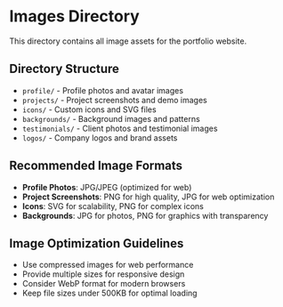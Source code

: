 # Images Directory

This directory contains all image assets for the portfolio website.

## Directory Structure

- `profile/` - Profile photos and avatar images
- `projects/` - Project screenshots and demo images
- `icons/` - Custom icons and SVG files
- `backgrounds/` - Background images and patterns
- `testimonials/` - Client photos and testimonial images
- `logos/` - Company logos and brand assets

## Recommended Image Formats

- **Profile Photos**: JPG/JPEG (optimized for web)
- **Project Screenshots**: PNG for high quality, JPG for web optimization
- **Icons**: SVG for scalability, PNG for complex icons
- **Backgrounds**: JPG for photos, PNG for graphics with transparency

## Image Optimization Guidelines

- Use compressed images for web performance
- Provide multiple sizes for responsive design
- Consider WebP format for modern browsers
- Keep file sizes under 500KB for optimal loading